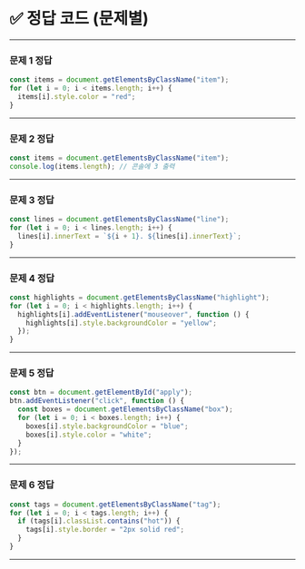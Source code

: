 # ✅ 정답 코드 (문제별)

---

### 문제 1 정답

```js
const items = document.getElementsByClassName("item");
for (let i = 0; i < items.length; i++) {
  items[i].style.color = "red";
}
```

---

### 문제 2 정답

```js
const items = document.getElementsByClassName("item");
console.log(items.length); // 콘솔에 3 출력
```

---

### 문제 3 정답

```js
const lines = document.getElementsByClassName("line");
for (let i = 0; i < lines.length; i++) {
  lines[i].innerText = `${i + 1}. ${lines[i].innerText}`;
}
```

---

### 문제 4 정답

```js
const highlights = document.getElementsByClassName("highlight");
for (let i = 0; i < highlights.length; i++) {
  highlights[i].addEventListener("mouseover", function () {
    highlights[i].style.backgroundColor = "yellow";
  });
}
```

---

### 문제 5 정답

```js
const btn = document.getElementById("apply");
btn.addEventListener("click", function () {
  const boxes = document.getElementsByClassName("box");
  for (let i = 0; i < boxes.length; i++) {
    boxes[i].style.backgroundColor = "blue";
    boxes[i].style.color = "white";
  }
});
```

---

### 문제 6 정답

```js
const tags = document.getElementsByClassName("tag");
for (let i = 0; i < tags.length; i++) {
  if (tags[i].classList.contains("hot")) {
    tags[i].style.border = "2px solid red";
  }
}
```

---
